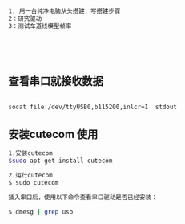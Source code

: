 ```bash


1: 用一台纯净电脑从头搭建，写搭建步骤
2：研究驱动
3：测试车道线模型帧率






```




## 查看串口就接收数据
```bash

socat file:/dev/ttyUSB0,b115200,inlcr=1  stdout

```

## 安装cutecom 使用
```bash
1.安装cutecom
$sudo apt-get install cutecom

2.运行cutecom
$ sudo cutecom

插入串口后，使用以下命令查看串口驱动是否已经安装：

$ dmesg | grep usb
```
